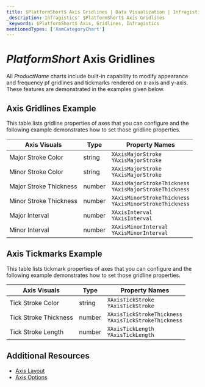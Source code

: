 ```yaml
---
title: $PlatformShort$ Axis Gridlines | Data Visualization | Infragistics
_description: Infragistics' $PlatformShort$ Axis Gridlines
_keywords: $PlatformShort$ Axis, Gridlines, Infragistics
mentionedTypes: ['XamCategoryChart']
---
```


# $PlatformShort$ Axis Gridlines

All $ProductName$ charts include built-in capability to modify appearance and frequency pf gridlines and tickmarks rendered on x-axis and y-axis. These features are demonstrated in the examples given below.

## Axis Gridlines Example

This table lists gridline properties of axes that you can configure and the following example demonstrates how to set those gridline properties.

Axis Visuals           | Type    | Property Names
-----------------------|---------|-----------------------
Major Stroke Color     | string  | `XAxisMajorStroke` <br> `YAxisMajorStroke`
Minor Stroke Color     | string  | `XAxisMajorStroke` <br> `YAxisMajorStroke`
Major Stroke Thickness | number  | `XAxisMajorStrokeThickness` <br> `YAxisMajorStrokeThickness`
Minor Stroke Thickness | number  | `XAxisMinorStrokeThickness` <br> `YAxisMinorStrokeThickness`
Major Interval         | number  | `XAxisInterval` <br> `YAxisInterval`
Minor Interval         | number  | `XAxisMinorInterval` <br> `YAxisMinorInterval`

<code-view style="height: 450px"
           data-demos-base-url="{environment:dvDemosBaseUrl}"
           iframe-src="{environment:dvDemosBaseUrl}/charts/category-chart-axis-gridlines"
           alt="$PlatformShort$ Axis Gridlines Example"
           github-src="charts/category-chart/axis-gridlines">
</code-view>

<div class="divider--half"></div>

## Axis Tickmarks Example

This table lists tickmark properties of axes that you can configure and the following example demonstrates how to set those gridline properties.

Axis Visuals           | Type    | Property Names
-----------------------|---------|-----------------------
Tick Stroke Color      | string  | `XAxisTickStroke` <br> `YAxisTickStroke`
Tick Stroke Thickness  | number  | `XAxisTickStrokeThickness` <br> `YAxisTickStrokeThickness`
Tick Stroke Length     | number  | `XAxisTickLength` <br> `YAxisTickLength`

<code-view style="height: 450px"
           data-demos-base-url="{environment:dvDemosBaseUrl}"
           iframe-src="{environment:dvDemosBaseUrl}/charts/category-chart-axis-tickmarks"
           alt="$PlatformShort$ Axis Tickmarks Example"
           github-src="charts/category-chart/axis-tickmarks">
</code-view>

<div class="divider--half"></div>


## Additional Resources

- [Axis Layout](axis-layout.md)
- [Axis Options](axis-options.md)